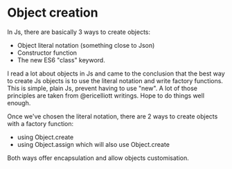 # Object creation

In Js, there are basically 3 ways to create objects:
- Object literal notation (something close to Json)
- Constructor function
- The new ES6 "class" keyword.

I read a lot about objects in Js and came to the conclusion that the best way to create Js objects is to use the literal notation and write factory functions. This is simple, plain Js, prevent having to use "new". A lot of those principles are taken from @ericelliott writings. Hope to do things well enough.

Once we've chosen the literal notation, there are 2 ways to create objects with a factory function:
- using Object.create
- using Object.assign which will also use Object.create
 
Both ways offer encapsulation and allow objects customisation.
